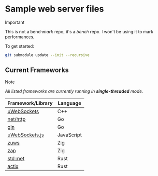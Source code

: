 # Sample web server files

> [!IMPORTANT]
> This is not a bench*mark* repo, it's a *bench* repo. I won't be using it to mark performances.

To get started:

```sh
git submodule update --init --recursive
```

## Current Frameworks

> [!NOTE]
> *All listed frameworks are currently running in **single-threaded** mode.*

| Framework/Library                                               | Language   |
| --------------------------------------------------------------- | ---------- |
| [uWebSockets](https://github.com/uNetworking/uWebSockets)       | C++        |
| [net/http](https://pkg.go.dev/net/http)                         | Go         |
| [gin](https://gin-gonic.com/)                                   | Go         |
| [uWebSockets.js](https://github.com/uNetworking/uWebSockets.js) | JavaScript |
| [zuws](https://github.com/harmony-co/zuws)                      | Zig        |
| [zap](https://zigzap.org/)                                      | Zig        |
| [std::net](https://doc.rust-lang.org/std/net/index.html)        | Rust       |
| [actix](https://actix.rs/)                                      | Rust       |
